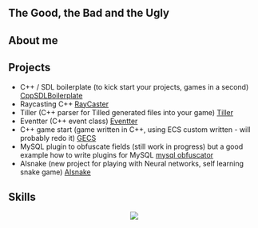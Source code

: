 ## The Good, the Bad and the Ugly



## About me


## Projects

- C++ / SDL boilerplate (to kick start your projects, games in a second) <a href="https://github.com/mmartincevic/CppSDLBoilerplate">CppSDLBoilerplate</a>
- Raycasting C++ <a href="https://github.com/mmartincevic/RayCaster"> RayCaster </a>
- Tiller (C++ parser for Tilled generated files into your game) <a href="https://github.com/mmartincevic/Tiller">Tiller</a>
- Eventter (C++ event class) <a href="https://github.com/mmartincevic/Eventter">Eventter</a>
- C++ game start (game written in C++, using ECS custom written - will probably redo it) <a href="https://github.com/mmartincevic/GECS_new">GECS</a>
- MySQL plugin to obfuscate fields (still work in progress) but a good example how to write plugins for MySQL <a href="https://github.com/mmartincevic/mysql-obfuscator">mysql obfuscator</a>
- AIsnake (new project for playing with Neural networks, self learning snake game) <a href="https://github.com/mmartincevic/aisnake">AIsnake</a>

## Skills

<p align="center">
  <a href="https://skillicons.dev">
    <img src="https://skillicons.dev/icons?i=unreal,c,cpp,python,git,github,html,css,bash,linux,vscode,windows,lua" />
  </a>
</p>
